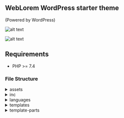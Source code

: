 ## WebLorem WordPress starter theme

(Powered by WordPress)

![alt text](https://weblorem.com/app/uploads/2022/04/logo.svg)

![alt text](https://img.shields.io/badge/theme-v1.0-informational) 

## Requirements

- PHP >= 7.4

### File Structure
 
<details>
<summary>assets</summary>
- <b>assets</b> folder holds all project's resource files
</details>
<details>
<summary>inc</summary>
- <b>inc</b> folder is the place for all PHP functions of the theme. The functions.php just includes all these files
</details>
<details>
<summary>languages</summary>
- <b>languages</b> folder the place for files with translation of the theme into other languages 
</details>
<details>
<summary>templates</summary>
- <b>templates</b> folder contains the page template files 
</details>
<details>
<summary>template-parts</summary>
- <b>template-parts</b> folder contains the files, which display parts of the theme and are included in other files
</details>

